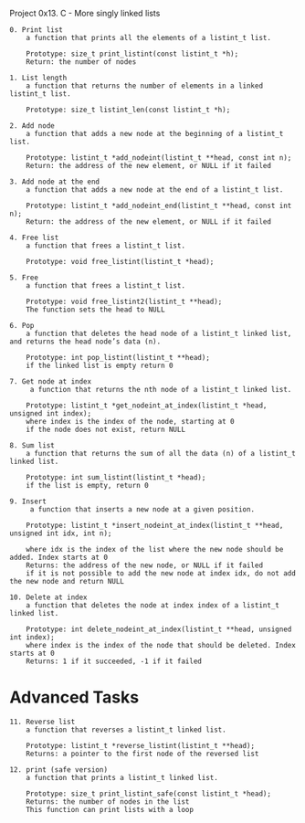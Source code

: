 Project 0x13. C - More singly linked lists

    0. Print list
        a function that prints all the elements of a listint_t list.
        
        Prototype: size_t print_listint(const listint_t *h);
        Return: the number of nodes

    1. List length
        a function that returns the number of elements in a linked listint_t list.

        Prototype: size_t listint_len(const listint_t *h);

    2. Add node
        a function that adds a new node at the beginning of a listint_t list.

        Prototype: listint_t *add_nodeint(listint_t **head, const int n);
        Return: the address of the new element, or NULL if it failed

    3. Add node at the end
        a function that adds a new node at the end of a listint_t list.

        Prototype: listint_t *add_nodeint_end(listint_t **head, const int n);
        Return: the address of the new element, or NULL if it failed

    4. Free list
        a function that frees a listint_t list.

        Prototype: void free_listint(listint_t *head);

    5. Free
        a function that frees a listint_t list.

        Prototype: void free_listint2(listint_t **head);
        The function sets the head to NULL

    6. Pop
        a function that deletes the head node of a listint_t linked list, and returns the head node’s data (n).

        Prototype: int pop_listint(listint_t **head);
        if the linked list is empty return 0

    7. Get node at index
         a function that returns the nth node of a listint_t linked list.

        Prototype: listint_t *get_nodeint_at_index(listint_t *head, unsigned int index);
        where index is the index of the node, starting at 0
        if the node does not exist, return NULL

    8. Sum list
        a function that returns the sum of all the data (n) of a listint_t linked list.

        Prototype: int sum_listint(listint_t *head);
        if the list is empty, return 0

    9. Insert
         a function that inserts a new node at a given position.

        Prototype: listint_t *insert_nodeint_at_index(listint_t **head, unsigned int idx, int n);
        
        where idx is the index of the list where the new node should be added. Index starts at 0
        Returns: the address of the new node, or NULL if it failed
        if it is not possible to add the new node at index idx, do not add the new node and return NULL

    10. Delete at index
        a function that deletes the node at index index of a listint_t linked list.

        Prototype: int delete_nodeint_at_index(listint_t **head, unsigned int index);
        where index is the index of the node that should be deleted. Index starts at 0
        Returns: 1 if it succeeded, -1 if it failed


# Advanced Tasks

    11. Reverse list
        a function that reverses a listint_t linked list.

        Prototype: listint_t *reverse_listint(listint_t **head);
        Returns: a pointer to the first node of the reversed list
    
    12. print (safe version)
        a function that prints a listint_t linked list.

        Prototype: size_t print_listint_safe(const listint_t *head);
        Returns: the number of nodes in the list
        This function can print lists with a loop